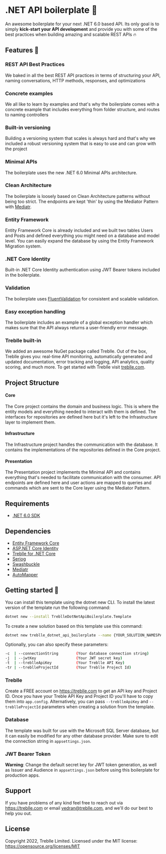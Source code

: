 # .NET API boilerplate 🚀

An awesome boilerplate for your next .NET 6.0 based API. Its only goal is to simply **kick-start your API development** and provide you with some of the best practices when building amazing and scalable REST APIs 🔥

## Features 🍭

### REST API Best Practices
We baked in all the best REST API practices in terms of structuring your API, naming conversations, HTTP methods, responses, and optimizations
	
### Concrete examples
We all like to learn by examples and that's why  the boilerplate comes with a concrete example that includes everything from folder structure, and routes to naming controllers

### Built-in versioning
Building a versioning system that scales is always hard and that's why we included a robust versioning system that is easy to use and can grow with the project</dd>

### Minimal APIs
The boilerplate uses the new .NET 6.0 Minimal APIs architecture.

### Clean Architecture
The boilerplate is loosely based on Clean Architecture patterns without being too strict. The endpoints are kept 'thin' by using the Mediator Pattern with [Mediatr](https://github.com/jbogard/MediatR).

### Entity Framework
Entity Framework Core is already included and we built two tables Users and Posts and defined everything you might need on a database and model level. You can easily expand the database by using the Entity Framework Migration system.

### .NET Core Identity
Built-in .NET Core Identity authentication using JWT Bearer tokens included in the boilerplate.

### Validation
The boilerplate uses [FluentValidation](https://github.com/FluentValidation/FluentValidation) for consistent and scalable validation.

### Easy exception handling
The boilerplate includes an example of a global exception handler which makes sure that the API always returns a user-friendly error message.

### Treblle built-in
We added an awesome NuGet package called Treblle. Out of the box, Treblle gives you: real-time API monitoring, automatically generated and updated documentation, error tracking and logging, API analytics, quality scoring, and much more. To get started with Treblle visit [treblle.com](https://treblle.com).

## Project Structure

#### **Core**
The Core project contains the domain and business logic. This is where the entity models and everything needed to interact with them is defined. The interfaces for repositories are defined here but it's left to the Infrastructure layer to implement them.

#### **Infrastructure**
The Infrastructure project handles the communication with the database. It contains the implementations of the repositories defined in the Core project.

#### **Presentation**
The Presentation project implements the Minimal API and contains everything that's needed to facilitate communication with the consumer. API endpoints are defined here and user actions are mapped to queries and commands which are sent to the Core layer using the Mediator Pattern.


## Requirements
* [.NET 6.0 SDK](https://dotnet.microsoft.com/en-us/download/dotnet/6.0)

## Dependencies

- [Entity Framework Core](https://github.com/dotnet/efcore)
- [ASP.NET Core Identity](https://github.com/dotnet/aspnetcore/tree/main/src/Identity)
- [Treblle for .NET Core](https://github.com/Treblle/treblle-net-core)
- [Seriog](https://github.com/serilog/serilog)
- [Swashbuckle](https://github.com/domaindrivendev/Swashbuckle.AspNetCore)
- [Mediatr](https://github.com/jbogard/MediatR)
- [AutoMapper](https://github.com/AutoMapper/AutoMapper)

## Getting started 🚀

You can install this template using the dotnet new CLI. To install the latest version of the template run the following command:
```bash
dotnet new --install TreblleDotNetApiBoilerplate.Template
```

To create a new solution based on this template use this command:
```bash
dotnet new treblle_dotnet_api_boilerplate --name {YOUR_SOLUTION_NAMESPACE}
```

Optionally, you can also specify these parameters:
```bash
-c  | --connectionString        (Your database connection string)
-j  | --jwtKey                  (Your JWT secret key)
-t  | --treblleApiKey           (Your Treblle API Key)
-tr | --treblleProjectId        (Your Treblle Project Id)
```

### Treblle

Create a FREE account on https://treblle.com to get an API key and Project ID.
Once you have your Treble API Key and Project ID you'll have to copy them into ```app.config```. Alternatively, you can pass ```--treblleApiKey``` and ```--treblleProjectId``` parameters when creating a solution from the template.

### Database

The template was built for use with the Microsoft SQL Server database, but it can easily be modified for any other database provider.
Make sure to edit the connection string in ```appsettings.json```.

### JWT Bearer Token

**Warning**: Change the default secret key for JWT token generation, as well as Issuer and Audience in ```appsettings.json``` before using this boilerplate for production apps.

## Support

If you have problems of any kind feel free to reach out via <https://treblle.com> or email vedran@treblle.com, and we'll
do our best to help you out.

## License

Copyright 2022, Treblle Limited. Licensed under the MIT license:
https://opensource.org/licenses/MIT